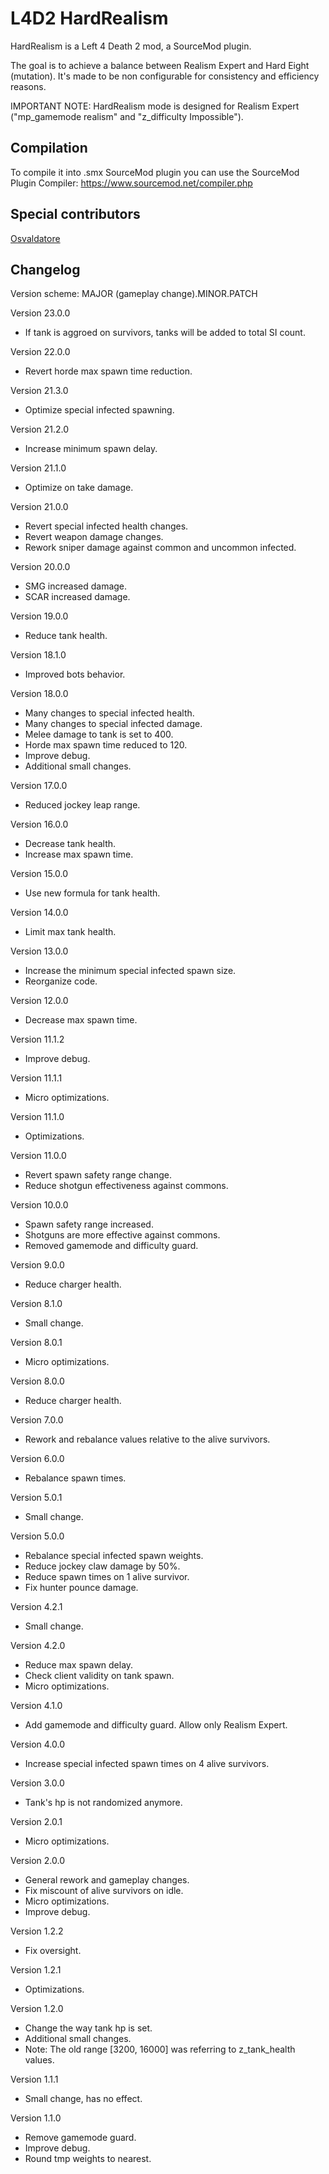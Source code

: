 # L4D2 HardRealism

HardRealism is a Left 4 Death 2 mod, a SourceMod plugin.

The goal is to achieve a balance between Realism Expert and Hard Eight (mutation). It's made to be non configurable for consistency and efficiency reasons.

IMPORTANT NOTE: HardRealism mode is designed for Realism Expert ("mp_gamemode realism" and "z_difficulty Impossible").

## Compilation

To compile it into .smx SourceMod plugin you can use the SourceMod Plugin Compiler:
https://www.sourcemod.net/compiler.php

## Special contributors

[Osvaldatore](https://steamcommunity.com/id/Osvaldatore)

## Changelog

Version scheme: MAJOR (gameplay change).MINOR.PATCH

Version 23.0.0
- If tank is aggroed on survivors, tanks will be added to total SI count.

Version 22.0.0
- Revert horde max spawn time reduction.

Version 21.3.0
- Optimize special infected spawning.

Version 21.2.0
- Increase minimum spawn delay.

Version 21.1.0
- Optimize on take damage.

Version 21.0.0
- Revert special infected health changes.
- Revert weapon damage changes.
- Rework sniper damage against common and uncommon infected.

Version 20.0.0
- SMG increased damage.
- SCAR increased damage.

Version 19.0.0
- Reduce tank health.

Version 18.1.0
- Improved bots behavior.

Version 18.0.0
- Many changes to special infected health.
- Many changes to special infected damage.
- Melee damage to tank is set to 400.
- Horde max spawn time reduced to 120.
- Improve debug.
- Additional small changes.

Version 17.0.0
- Reduced jockey leap range.

Version 16.0.0
- Decrease tank health.
- Increase max spawn time.

Version 15.0.0
- Use new formula for tank health.

Version 14.0.0
- Limit max tank health.

Version 13.0.0
- Increase the minimum special infected spawn size.
- Reorganize code.
  
Version 12.0.0
- Decrease max spawn time.

Version 11.1.2
- Improve debug.

Version 11.1.1
- Micro optimizations.

Version 11.1.0
- Optimizations.

Version 11.0.0
- Revert spawn safety range change.
- Reduce shotgun effectiveness against commons.

Version 10.0.0
- Spawn safety range increased.
- Shotguns are more effective against commons.
- Removed gamemode and difficulty guard.

Version 9.0.0
- Reduce charger health.

Version 8.1.0
- Small change.

Version 8.0.1
- Micro optimizations.

Version 8.0.0
- Reduce charger health.

Version 7.0.0
- Rework and rebalance values relative to the alive survivors.

Version 6.0.0
- Rebalance spawn times.

Version 5.0.1
- Small change.

Version 5.0.0
- Rebalance special infected spawn weights.
- Reduce jockey claw damage by 50%.
- Reduce spawn times on 1 alive survivor.
- Fix hunter pounce damage.

Version 4.2.1
- Small change.

Version 4.2.0
- Reduce max spawn delay.
- Check client validity on tank spawn.
- Micro optimizations.
  
Version 4.1.0
- Add gamemode and difficulty guard. Allow only Realism Expert.

Version 4.0.0
- Increase special infected spawn times on 4 alive survivors.

Version 3.0.0
- Tank's hp is not randomized anymore.

Version 2.0.1
- Micro optimizations.

Version 2.0.0
- General rework and gameplay changes.
- Fix miscount of alive survivors on idle.
- Micro optimizations.
- Improve debug.

Version 1.2.2
- Fix oversight.

Version 1.2.1
- Optimizations.

Version 1.2.0
- Change the way tank hp is set.
- Additional small changes.
- Note: The old range [3200, 16000] was referring to z_tank_health values.

Version 1.1.1
- Small change, has no effect.

Version 1.1.0
- Remove gamemode guard.
- Improve debug.
- Round tmp weights to nearest.
